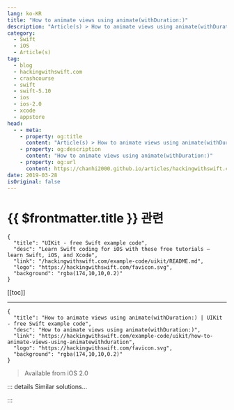 ```yaml
---
lang: ko-KR
title: "How to animate views using animate(withDuration:)"
description: "Article(s) > How to animate views using animate(withDuration:)"
category:
  - Swift
  - iOS
  - Article(s)
tag: 
  - blog
  - hackingwithswift.com
  - crashcourse
  - swift
  - swift-5.10
  - ios
  - ios-2.0
  - xcode
  - appstore
head:
  - - meta:
    - property: og:title
      content: "Article(s) > How to animate views using animate(withDuration:)"
    - property: og:description
      content: "How to animate views using animate(withDuration:)"
    - property: og:url
      content: https://chanhi2000.github.io/articles/hackingwithswift.com/example-code/uikit/how-to-animate-views-using-animatewithduration.html
date: 2019-03-28
isOriginal: false
---
```


# {{ $frontmatter.title }} 관련

```component VPCard
{
  "title": "UIKit - free Swift example code",
  "desc": "Learn Swift coding for iOS with these free tutorials – learn Swift, iOS, and Xcode",
  "link": "/hackingwithswift.com/example-code/uikit/README.md",
  "logo": "https://hackingwithswift.com/favicon.svg",
  "background": "rgba(174,10,10,0.2)"
}
```

[[toc]]

---

```component VPCard
{
  "title": "How to animate views using animate(withDuration:) | UIKit - free Swift example code",
  "desc": "How to animate views using animate(withDuration:)",
  "link": "https://hackingwithswift.com/example-code/uikit/how-to-animate-views-using-animatewithduration",
  "logo": "https://hackingwithswift.com/favicon.svg",
  "background": "rgba(174,10,10,0.2)"
}
```

> Available from iOS 2.0

<!-- TODO: 작성 -->

<!--
Animation in iOS is done by starting an animation block, then telling iOS what changes you want to make. Because the animation block is active, those changes won't happen straight away – instead, iOS will execute them smoothly over the time you specified, so you don't have to worry when it will finish or what all the intermediate states are.

Here's a basic example to make a view fade out:

```swift
let viewToAnimate = UIView()

UIView.animate(withDuration: 1) {
    viewToAnimate.alpha = 0
}
```

If you want to remove the view from its superview once the fade has finished, you can use a more advanced version of the same method that gives you a completion block – a closure that will be run once the animation finishes. Here's how that looks:

```swift
UIView.animate(withDuration: 1, animations: {
    viewToAnimate.alpha = 0
}) { _ in
    viewToAnimate.removeFromSuperview()
}
```

You can also specify a delay before the animation starts, and even control the acceleration and deceleration curves of the animation, like this:

```swift
UIView.animate(withDuration: 1, delay: 1, options: .curveEaseIn, animations: {
    viewToAnimate.alpha = 0
}) { _ in
    viewToAnimate.removeFromSuperview()
}
```

-->

::: details Similar solutions…

<!--
/example-code/uikit/how-to-animate-views-with-spring-damping-using-animatewithduration">How to animate views with spring damping using animate(withDuration:) 
/example-code/uikit/how-to-animate-views-using-uiviewpropertyanimator">How to animate views using UIViewPropertyAnimator 
/example-code/uikit/how-to-animate-when-your-size-class-changes-willtransitionto">How to animate when your size class changes: willTransition(to:) 
/example-code/uikit/how-to-animate-a-blur-effect-using-uivisualeffectview">How to animate a blur effect using UIVisualEffectView 
/quick-start/swiftui/how-to-animate-the-size-of-text">How to animate the size of text</a>
-->

:::

